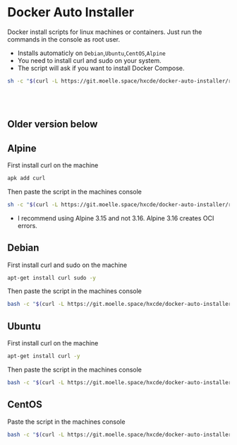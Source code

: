 # Docker Auto Installer
Docker install scripts for linux machines or containers.
Just run the commands in the console as root user.

- Installs automaticly on `Debian`,`Ubuntu`,`CentOS`,`Alpine`
- You need to install curl and sudo on your system.
- The script will ask if you want to install Docker Compose.
```bash
sh -c "$(curl -L https://git.moelle.space/hxcde/docker-auto-installer/raw/branch/main/install.sh)"
```

<br>
<br>

## Older version below
## Alpine
First install curl on the machine
```bash
apk add curl
```
Then paste the script in the machines console
```bash
sh -c "$(curl -L https://git.moelle.space/hxcde/docker-auto-installer/raw/branch/main/alpine.sh)"
```
- I recommend using Alpine 3.15 and not 3.16. Alpine 3.16 creates OCI errors.
## Debian
First install curl and sudo on the machine
```bash
apt-get install curl sudo -y
```
Then paste the script in the machines console
```bash
bash -c "$(curl -L https://git.moelle.space/hxcde/docker-auto-installer/raw/branch/main/debian.sh)"
```
## Ubuntu
First install curl on the machine
```bash
apt-get install curl -y
```
Then paste the script in the machines console
```bash
bash -c "$(curl -L https://git.moelle.space/hxcde/docker-auto-installer/raw/branch/main/ubuntu.sh)"
```
## CentOS
Paste the script in the machines console
```bash
bash -c "$(curl -L https://git.moelle.space/hxcde/docker-auto-installer/raw/branch/main/centos.sh)"
```